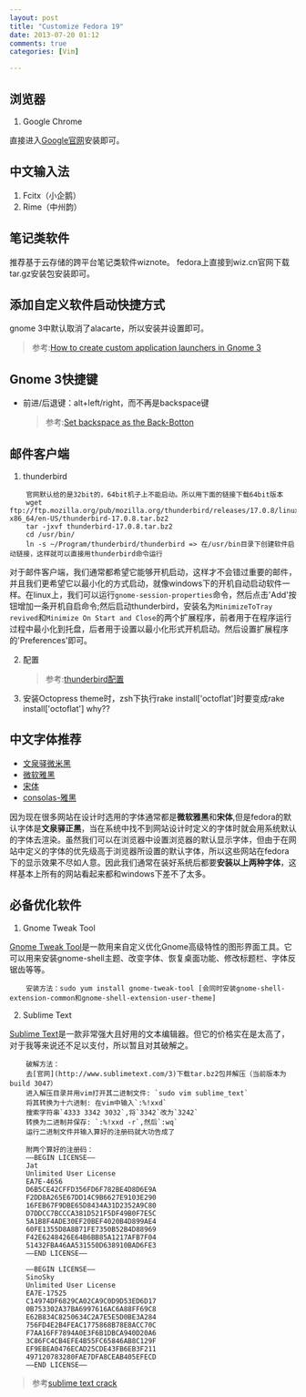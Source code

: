 ```yaml
---
layout: post
title: "Customize Fedora 19"
date: 2013-07-20 01:12
comments: true
categories: [Vim] 

---
```

## 浏览器
1. Google Chrome

直接进入[Google官网](http://www.google.cn/intl/zh-CN/chrome/)安装即可。

## 中文输入法
1. Fcitx（小企鹅）
2. Rime（中州韵）

## 笔记类软件
推荐基于云存储的跨平台笔记类软件wiznote。
fedora上直接到wiz.cn官网下载tar.gz安装包安装即可。

<!-- more -->

## 添加自定义软件启动快捷方式
gnome 3中默认取消了alacarte，所以安装并设置即可。
> 参考:[How to create custom application launchers in Gnome 3](http://blog.randell.ph/2011/08/01/how-to-create-custom-application-launchers-in-gnome-3/)

## Gnome 3快捷键
*   前进/后退键：alt+left/right，而不再是backspace键
    > 参考:[Set backspace as the Back-Botton](http://linuxg.net/backspace-key-not-working-as-a-back-button-in-nautilus-3-6-2-how-to-fix-this)

## 邮件客户端
1.  thunderbird
```
    官网默认给的是32bit的，64bit机子上不能启动。所以用下面的链接下载64bit版本
    wget ftp://ftp.mozilla.org/pub/mozilla.org/thunderbird/releases/17.0.8/linux-x86_64/en-US/thunderbird-17.0.8.tar.bz2
    tar -jxvf thunderbird-17.0.8.tar.bz2
    cd /usr/bin/
    ln -s ~/Program/thunderbird/thunderbird => 在/usr/bin目录下创建软件启动链接，这样就可以直接用thunderbird命令运行
```

对于邮件客户端，我们通常都希望它能够开机启动，这样才不会错过重要的邮件，并且我们更希望它以最小化的方式启动，就像windows下的开机自动启动软件一样。在linux上，我们可以运行`gnome-session-properties`命令，然后点击'Add'按钮增加一条开机自启命令;然后启动thunderbird，安装名为`MinimizeToTray revived`和`Minimize On Start and Close`的两个扩展程序，前者用于在程序运行过程中最小化到托盘，后者用于设置以最小化形式开机启动。然后设置扩展程序的'Preferences'即可。

2.  配置
    >参考:[thunderbird配置](http://wiki.linux-ren.org/index.php/Thunderbird)

3.  安装Octopress theme时，zsh下执行rake install['octoflat']时要变成rake install\['octoflat'\] why??

## 中文字体推荐
* [文泉驿微米黑](http://wenq.org/wqy2/index.cgi?SpreadWQYMicroHei)
* [微软雅黑](http://yun.baidu.com/share/link?shareid=4210301939&uk=302933770&third=0)
* [宋体](http://www.filecrop.com/simsun.ttf.html)
* [consolas-雅黑]()

因为现在很多网站在设计时选用的字体通常都是**微软雅黑**和**宋体**,但是fedora的默认字体是**文泉驿正黑**，当在系统中找不到网站设计时定义的字体时就会用系统默认的字体去渲染。虽然我们可以在浏览器中设置浏览器的默认显示字体，但由于在网站中定义的字体的优先级高于浏览器所设置的默认字体，所以这些网站在fedora下的显示效果不尽如人意。因此我们通常在装好系统后都要**安装以上两种字体**，这样基本上所有的网站看起来都和windows下差不了太多。

## 必备优化软件
1. Gnome Tweak Tool

[Gnome Tweak Tool](https://wiki.gnome.org/GnomeTweakTool)是一款用来自定义优化Gnome高级特性的图形界面工具。它可以用来安装gnome-shell主题、改变字体、恢复桌面功能、修改标题栏、字体反锯齿等等。
```
    安装方法：sudo yum install gnome-tweak-tool [会同时安装gnome-shell-extension-common和gnome-shell-extension-user-theme]
```

2. Sublime Text

[Sublime Text](http://www.sublimetext.com/3)是一款非常强大且好用的文本编辑器。但它的价格实在是太高了，对于我等来说还不足以支付，所以暂且对其破解之。
```
    破解方法：
    去[官网](http://www.sublimetext.com/3)下载tar.bz2包并解压（当前版本为build 3047）
    进入解压目录并用vim打开其二进制文件: `sudo vim sublime_text`
    将其转换为十六进制: 在vim中输入`:%!xxd`
    搜索字符串`4333 3342 3032`,将`3342`改为`3242`
    转换为二进制并保存: `:%!xxd -r`,然后`:wq`
    运行二进制文件并输入算好的注册码就大功告成了

    附两个算好的注册码：
    —–BEGIN LICENSE—–
    Jat
    Unlimited User License
    EA7E-4656
    D6B5CE42CFFD356FD6F782BE4D8D6E9A
    F2DD8A265E67DD14C9B6627E9103E290
    16FEB67F9DBE65D8434A31D2352A9C80
    D7DDCC7BCCCA381D521F5DF49B0F7E5C
    5A1B8F4ADE30EF20BEF4020B4D899AE4
    60FE1355D8A8B71FE7350B52B4D88969
    F42E6248426E64B6BB85A1217AFB7F04
    51432FBA46AA531550D638910BAD6FE3
    —–END LICENSE—–
    
    —–BEGIN LICENSE—–
    SinoSky
    Unlimited User License
    EA7E-17525
    C14974DF6829CA02CA9C0D9D53ED6D17
    0B753302A37BA6997616AC6A88FF69C8
    E62B834C8250634C2A7E5E5D0BE3A284
    756FD4E2B4FEAC1775868B78E8ACC70C
    F7AA16FF7894A0E3F6B1DBCA940D20A6
    3C86FC4CB4EFE4B55FC65846AB8C129F
    EF9EBEA0476ECAD25CDE43FB6EB3F211
    497120783280FAE7DFA8CEAB405EFECD
    —–END LICENSE—–
```
>   参考[sublime text crack](http://www.sinosky.org/sublime-text-crack-linux.html)
